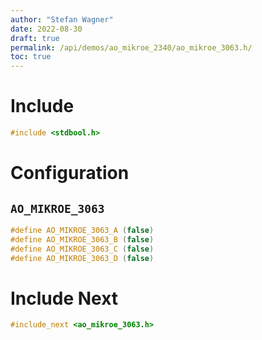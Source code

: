 ```yaml
---
author: "Stefan Wagner"
date: 2022-08-30
draft: true
permalink: /api/demos/ao_mikroe_2340/ao_mikroe_3063.h/
toc: true
---
```


# Include

```c
#include <stdbool.h>
```

# Configuration

## `AO_MIKROE_3063`

```c
#define AO_MIKROE_3063_A (false)
#define AO_MIKROE_3063_B (false)
#define AO_MIKROE_3063_C (false)
#define AO_MIKROE_3063_D (false)
```

# Include Next

```c
#include_next <ao_mikroe_3063.h>
```

